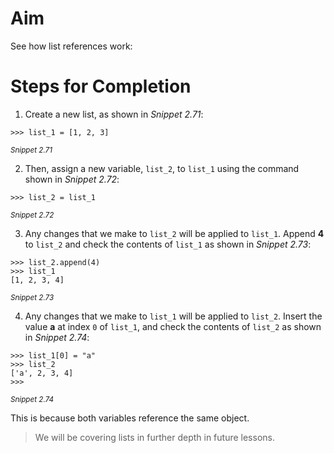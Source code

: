 <!-- practice -->

# Aim

See how list references work:

# Steps for Completion

1. Create a new list, as shown in _Snippet 2.71_:

```
>>> list_1 = [1, 2, 3]
```

<sup>_Snippet 2.71_</sup>

2. Then, assign a new variable, `list_2`, to `list_1` using the command shown in _Snippet 2.72_:

```
>>> list_2 = list_1
```

<sup>_Snippet 2.72_</sup>

3. Any changes that we make to `list_2` will be applied to `list_1`. Append **4** to `list_2` and check the contents of `list_1` as shown in _Snippet 2.73_:

```
>>> list_2.append(4)
>>> list_1
[1, 2, 3, 4]
```

<sup>_Snippet 2.73_</sup>

4. Any changes that we make to `list_1` will be applied to `list_2`. Insert the value **a** at index `0` of `list_1`, and check the contents of `list_2` as shown in _Snippet 2.74_:

```
>>> list_1[0] = "a"
>>> list_2
['a', 2, 3, 4]
>>>
```

<sup>_Snippet 2.74_</sup>

This is because both variables reference the same object.

> We will be covering lists in further depth in future lessons.
